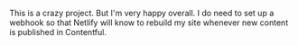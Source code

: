 This is a crazy project. But I'm very happy overall. I do need to set up a webhook so that Netlify will know to rebuild my site whenever new content is published in Contentful.
